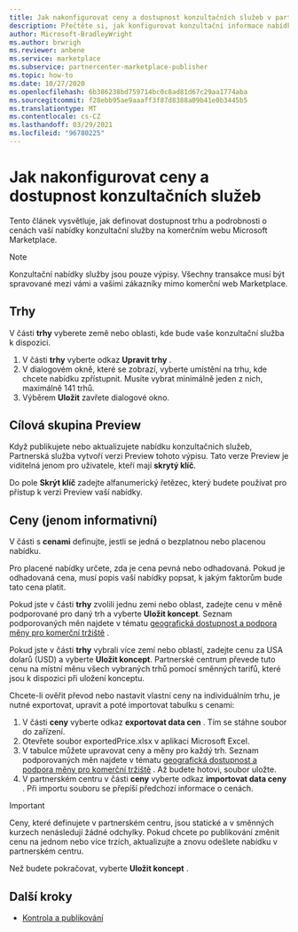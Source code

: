 ```yaml
---
title: Jak nakonfigurovat ceny a dostupnost konzultačních služeb v partnerském centru Microsoftu
description: Přečtěte si, jak konfigurovat konzultační informace nabídky služby a dostupnost na trhu na komerčním webu Microsoftu pomocí partnerského centra.
author: Microsoft-BradleyWright
ms.author: brwrigh
ms.reviewer: anbene
ms.service: marketplace
ms.subservice: partnercenter-marketplace-publisher
ms.topic: how-to
ms.date: 10/27/2020
ms.openlocfilehash: 6b386238bd759714bc0c8ad81d67c29aa1774aba
ms.sourcegitcommit: f28ebb95ae9aaaff3f87d8388a09b41e0b3445b5
ms.translationtype: MT
ms.contentlocale: cs-CZ
ms.lasthandoff: 03/29/2021
ms.locfileid: "96780225"
---
```

# <a name="how-to-configure-your-consulting-service-pricing-and-availability"></a>Jak nakonfigurovat ceny a dostupnost konzultačních služeb

Tento článek vysvětluje, jak definovat dostupnost trhu a podrobnosti o cenách vaší nabídky konzultační služby na komerčním webu Microsoft Marketplace.

> [!NOTE]
> Konzultační nabídky služby jsou pouze výpisy. Všechny transakce musí být spravované mezi vámi a vašimi zákazníky mimo komerční web Marketplace.

## <a name="markets"></a>Trhy

V části **trhy** vyberete země nebo oblasti, kde bude vaše konzultační služba k dispozici.

1. V části **trhy** vyberte odkaz **Upravit trhy** .
2. V dialogovém okně, které se zobrazí, vyberte umístění na trhu, kde chcete nabídku zpřístupnit. Musíte vybrat minimálně jeden z nich, maximálně 141 trhů.
3. Výběrem **Uložit** zavřete dialogové okno.

## <a name="preview-audience"></a>Cílová skupina Preview

Když publikujete nebo aktualizujete nabídku konzultačních služeb, Partnerská služba vytvoří verzi Preview tohoto výpisu. Tato verze Preview je viditelná jenom pro uživatele, kteří mají **skrytý klíč**.

Do pole **Skrýt klíč** zadejte alfanumerický řetězec, který budete používat pro přístup k verzi Preview vaší nabídky.

## <a name="pricing-informational-only"></a>Ceny (jenom informativní)

V části s **cenami** definujte, jestli se jedná o bezplatnou nebo placenou nabídku.

Pro placené nabídky určete, zda je cena pevná nebo odhadovaná. Pokud je odhadovaná cena, musí popis vaší nabídky popsat, k jakým faktorům bude tato cena platit.

Pokud jste v části **trhy** zvolili jednu zemi nebo oblast, zadejte cenu v měně podporované pro daný trh a vyberte **Uložit koncept**. Seznam podporovaných měn najdete v tématu [geografická dostupnost a podpora měny pro komerční tržiště](./marketplace-geo-availability-currencies.md) .

Pokud jste v části **trhy** vybrali více zemí nebo oblastí, zadejte cenu za USA dolarů (USD) a vyberte **Uložit koncept**. Partnerské centrum převede tuto cenu na místní měnu všech vybraných trhů pomocí směnných tarifů, které jsou k dispozici při uložení konceptu.

Chcete-li ověřit převod nebo nastavit vlastní ceny na individuálním trhu, je nutné exportovat, upravit a poté importovat tabulku s cenami:

1. V části **ceny** vyberte odkaz **exportovat data cen** . Tím se stáhne soubor do zařízení.
1. Otevřete soubor exportedPrice.xlsx v aplikaci Microsoft Excel.
1. V tabulce můžete upravovat ceny a měny pro každý trh. Seznam podporovaných měn najdete v tématu [geografická dostupnost a podpora měny pro komerční tržiště](./marketplace-geo-availability-currencies.md) . Až budete hotovi, soubor uložte.
1. V partnerském centru v části **ceny** vyberte odkaz **importovat data ceny** . Při importu souboru se přepíší předchozí informace o cenách.

> [!IMPORTANT]
> Ceny, které definujete v partnerském centru, jsou statické a v směnných kurzech nenásledují žádné odchylky. Pokud chcete po publikování změnit cenu na jednom nebo více trzích, aktualizujte a znovu odešlete nabídku v partnerském centru.

Než budete pokračovat, vyberte **Uložit koncept** .

## <a name="next-steps"></a>Další kroky

* [Kontrola a publikování](review-publish-offer.md)